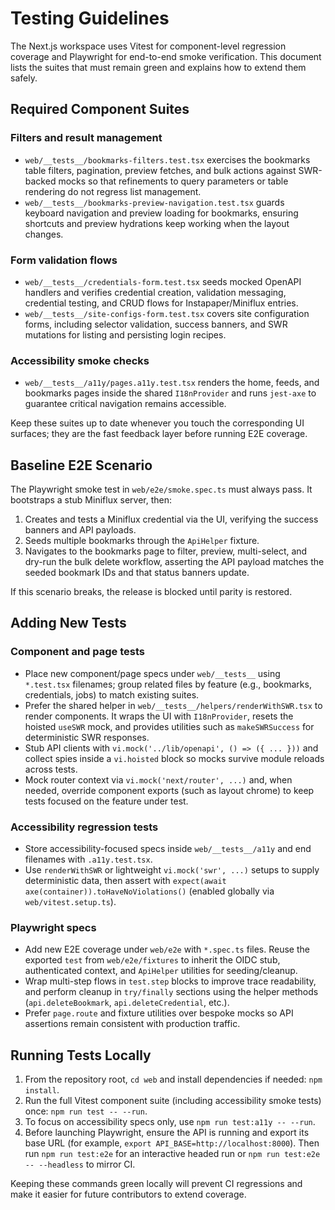 # Testing Guidelines

The Next.js workspace uses Vitest for component-level regression coverage and Playwright for end-to-end smoke verification. This document lists the suites that must remain green and explains how to extend them safely.

## Required Component Suites

### Filters and result management
- `web/__tests__/bookmarks-filters.test.tsx` exercises the bookmarks table filters, pagination, preview fetches, and bulk actions against SWR-backed mocks so that refinements to query parameters or table rendering do not regress list management.
- `web/__tests__/bookmarks-preview-navigation.test.tsx` guards keyboard navigation and preview loading for bookmarks, ensuring shortcuts and preview hydrations keep working when the layout changes.

### Form validation flows
- `web/__tests__/credentials-form.test.tsx` seeds mocked OpenAPI handlers and verifies credential creation, validation messaging, credential testing, and CRUD flows for Instapaper/Miniflux entries.
- `web/__tests__/site-configs-form.test.tsx` covers site configuration forms, including selector validation, success banners, and SWR mutations for listing and persisting login recipes.

### Accessibility smoke checks
- `web/__tests__/a11y/pages.a11y.test.tsx` renders the home, feeds, and bookmarks pages inside the shared `I18nProvider` and runs `jest-axe` to guarantee critical navigation remains accessible.

Keep these suites up to date whenever you touch the corresponding UI surfaces; they are the fast feedback layer before running E2E coverage.

## Baseline E2E Scenario

The Playwright smoke test in `web/e2e/smoke.spec.ts` must always pass. It bootstraps a stub Miniflux server, then:
1. Creates and tests a Miniflux credential via the UI, verifying the success banners and API payloads.
2. Seeds multiple bookmarks through the `ApiHelper` fixture.
3. Navigates to the bookmarks page to filter, preview, multi-select, and dry-run the bulk delete workflow, asserting the API payload matches the seeded bookmark IDs and that status banners update.

If this scenario breaks, the release is blocked until parity is restored.

## Adding New Tests

### Component and page tests
- Place new component/page specs under `web/__tests__` using `*.test.tsx` filenames; group related files by feature (e.g., bookmarks, credentials, jobs) to match existing suites.
- Prefer the shared helper in `web/__tests__/helpers/renderWithSWR.tsx` to render components. It wraps the UI with `I18nProvider`, resets the hoisted `useSWR` mock, and provides utilities such as `makeSWRSuccess` for deterministic SWR responses.
- Stub API clients with `vi.mock('../lib/openapi', () => ({ ... }))` and collect spies inside a `vi.hoisted` block so mocks survive module reloads across tests.
- Mock router context via `vi.mock('next/router', ...)` and, when needed, override component exports (such as layout chrome) to keep tests focused on the feature under test.

### Accessibility regression tests
- Store accessibility-focused specs inside `web/__tests__/a11y` and end filenames with `.a11y.test.tsx`.
- Use `renderWithSWR` or lightweight `vi.mock('swr', ...)` setups to supply deterministic data, then assert with `expect(await axe(container)).toHaveNoViolations()` (enabled globally via `web/vitest.setup.ts`).

### Playwright specs
- Add new E2E coverage under `web/e2e` with `*.spec.ts` files. Reuse the exported `test` from `web/e2e/fixtures` to inherit the OIDC stub, authenticated context, and `ApiHelper` utilities for seeding/cleanup.
- Wrap multi-step flows in `test.step` blocks to improve trace readability, and perform cleanup in `try/finally` sections using the helper methods (`api.deleteBookmark`, `api.deleteCredential`, etc.).
- Prefer `page.route` and fixture utilities over bespoke mocks so API assertions remain consistent with production traffic.

## Running Tests Locally

1. From the repository root, `cd web` and install dependencies if needed: `npm install`.
2. Run the full Vitest component suite (including accessibility smoke tests) once: `npm run test -- --run`.
3. To focus on accessibility specs only, use `npm run test:a11y -- --run`.
4. Before launching Playwright, ensure the API is running and export its base URL (for example, `export API_BASE=http://localhost:8000`). Then run `npm run test:e2e` for an interactive headed run or `npm run test:e2e -- --headless` to mirror CI.

Keeping these commands green locally will prevent CI regressions and make it easier for future contributors to extend coverage.
